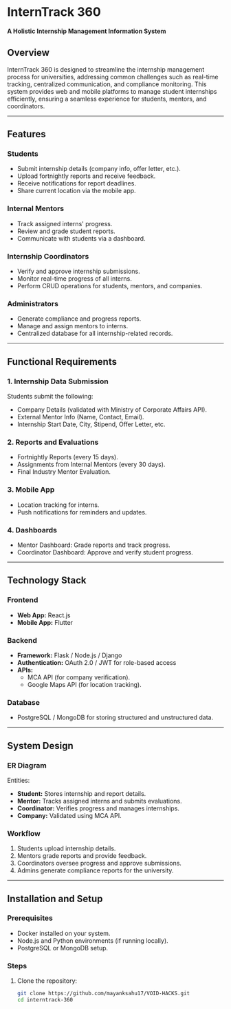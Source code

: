 # InternTrack 360  
**A Holistic Internship Management Information System**  

## Overview  
InternTrack 360 is designed to streamline the internship management process for universities, addressing common challenges such as real-time tracking, centralized communication, and compliance monitoring. This system provides web and mobile platforms to manage student internships efficiently, ensuring a seamless experience for students, mentors, and coordinators.  

---

## Features  

### Students  
- Submit internship details (company info, offer letter, etc.).  
- Upload fortnightly reports and receive feedback.  
- Receive notifications for report deadlines.  
- Share current location via the mobile app.  

### Internal Mentors  
- Track assigned interns' progress.  
- Review and grade student reports.  
- Communicate with students via a dashboard.  

### Internship Coordinators  
- Verify and approve internship submissions.  
- Monitor real-time progress of all interns.  
- Perform CRUD operations for students, mentors, and companies.  

### Administrators  
- Generate compliance and progress reports.  
- Manage and assign mentors to interns.  
- Centralized database for all internship-related records.  

---

## Functional Requirements  

### 1. Internship Data Submission  
Students submit the following:  
- Company Details (validated with Ministry of Corporate Affairs API).  
- External Mentor Info (Name, Contact, Email).  
- Internship Start Date, City, Stipend, Offer Letter, etc.  

### 2. Reports and Evaluations  
- Fortnightly Reports (every 15 days).  
- Assignments from Internal Mentors (every 30 days).  
- Final Industry Mentor Evaluation.  

### 3. Mobile App  
- Location tracking for interns.  
- Push notifications for reminders and updates.  

### 4. Dashboards  
- Mentor Dashboard: Grade reports and track progress.  
- Coordinator Dashboard: Approve and verify student progress.  

---

## Technology Stack  

### Frontend  
- **Web App:** React.js  
- **Mobile App:** Flutter  

### Backend  
- **Framework:** Flask / Node.js / Django  
- **Authentication:** OAuth 2.0 / JWT for role-based access  
- **APIs:**  
  - MCA API (for company verification).  
  - Google Maps API (for location tracking).  

### Database  
- PostgreSQL / MongoDB for storing structured and unstructured data.  



---

## System Design  

### ER Diagram  
Entities:  
- **Student:** Stores internship and report details.  
- **Mentor:** Tracks assigned interns and submits evaluations.  
- **Coordinator:** Verifies progress and manages internships.  
- **Company:** Validated using MCA API.  

### Workflow  
1. Students upload internship details.  
2. Mentors grade reports and provide feedback.  
3. Coordinators oversee progress and approve submissions.  
4. Admins generate compliance reports for the university.  

---

## Installation and Setup  

### Prerequisites  
- Docker installed on your system.  
- Node.js and Python environments (if running locally).  
- PostgreSQL or MongoDB setup.  

### Steps  
1. Clone the repository:  
   ```bash  
   git clone https://github.com/mayanksahu17/VOID-HACKS.git  
   cd interntrack-360  
